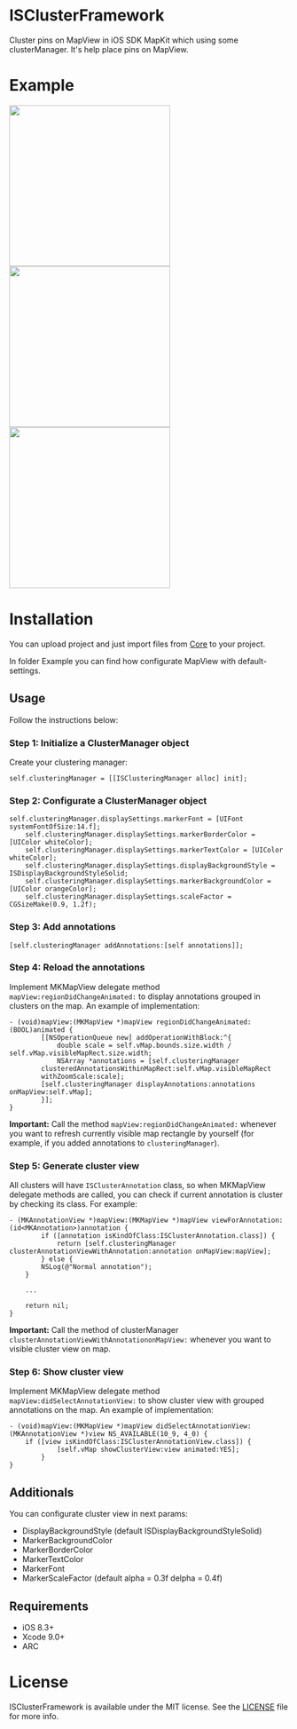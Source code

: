 # ISClusterFramework
Cluster pins on MapView in iOS SDK MapKit which using some clusterManager. It's help place pins on MapView.

# Example

<img src="https://github.com/DimaIgorevich/ISClusterFramework/blob/master/Resources/example0.PNG" width="290"> <img src="https://github.com/DimaIgorevich/ISClusterFramework/blob/master/Resources/example1.PNG" width="290"> <img src="https://github.com/DimaIgorevich/ISClusterFramework/blob/master/Resources/example2.PNG" width="290">

# Installation

You can upload project and just import files from [Core](ISClusterFramework/Core) to your project.

In folder Example you can find how configurate MapView with default-settings.

## Usage

Follow the instructions below:

### Step 1: Initialize a ClusterManager object

Create your clustering manager:
	
	self.clusteringManager = [[ISClusteringManager alloc] init];

### Step 2: Configurate a ClusterManager object

	self.clusteringManager.displaySettings.markerFont = [UIFont systemFontOfSize:14.f];
    	self.clusteringManager.displaySettings.markerBorderColor = [UIColor whiteColor];
    	self.clusteringManager.displaySettings.markerTextColor = [UIColor whiteColor];
    	self.clusteringManager.displaySettings.displayBackgroundStyle = ISDisplayBackgroundStyleSolid;
    	self.clusteringManager.displaySettings.markerBackgroundColor = [UIColor orangeColor];
    	self.clusteringManager.displaySettings.scaleFactor = CGSizeMake(0.9, 1.2f);

### Step 3: Add annotations

	[self.clusteringManager addAnnotations:[self annotations]];
	
### Step 4: Reload the annotations
	
Implement MKMapView delegate method `mapView:regionDidChangeAnimated:` to display annotations grouped in clusters on the map. An example of implementation:

	- (void)mapView:(MKMapView *)mapView regionDidChangeAnimated:(BOOL)animated {
    		[[NSOperationQueue new] addOperationWithBlock:^{
        		double scale = self.vMap.bounds.size.width / self.vMap.visibleMapRect.size.width;
        		NSArray *annotations = [self.clusteringManager 		   
			clusteredAnnotationsWithinMapRect:self.vMap.visibleMapRect 			
			withZoomScale:scale];
			[self.clusteringManager displayAnnotations:annotations onMapView:self.vMap];
    		}];
	}
	
**Important:** Call the method `mapView:regionDidChangeAnimated:` whenever you want to refresh currently visible map rectangle by yourself (for example, if you added annotations to `clusteringManager`).

### Step 5: Generate cluster view

All clusters will have `ISClusterAnnotation` class, so when MKMapView delegate methods are called, you can check if current annotation is cluster by checking its class. For example:

	- (MKAnnotationView *)mapView:(MKMapView *)mapView viewForAnnotation:(id<MKAnnotation>)annotation {
    		if ([annotation isKindOfClass:ISClusterAnnotation.class]) {
        		return [self.clusteringManager clusterAnnotationViewWithAnnotation:annotation onMapView:mapView];
    		} else {
			NSLog(@"Normal annotation");
		}
		
		...
		
    	return nil;
	}

**Important:** Call the method of clusterManager `clusterAnnotationViewWithAnnotationonMapView:` whenever you want to visible cluster view on map.

### Step 6: Show cluster view

Implement MKMapView delegate method `mapView:didSelectAnnotationView:` to show cluster view with grouped annotations on the map. An example of implementation:

	- (void)mapView:(MKMapView *)mapView didSelectAnnotationView:(MKAnnotationView *)view NS_AVAILABLE(10_9, 4_0) {
   		if ([view isKindOfClass:ISClusterAnnotationView.class]) {
        		[self.vMap showClusterView:view animated:YES];
    		}
	}
	
## Additionals

You can configurate cluster view in next params:

+ DisplayBackgroundStyle (default ISDisplayBackgroundStyleSolid)
+ MarkerBackgroundColor
+ MarkerBorderColor
+ MarkerTextColor
+ MarkerFont
+ MarkerScaleFactor (default alpha = 0.3f delpha = 0.4f)

## Requirements

- iOS 8.3+
- Xcode 9.0+
- ARC

# License

ISClusterFramework is available under the MIT license. See the [LICENSE](LICENSE) file for more info.
